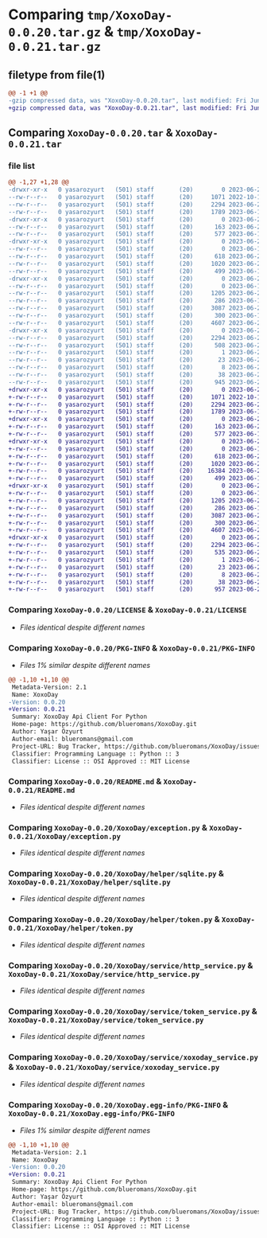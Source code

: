 # Comparing `tmp/XoxoDay-0.0.20.tar.gz` & `tmp/XoxoDay-0.0.21.tar.gz`

## filetype from file(1)

```diff
@@ -1 +1 @@
-gzip compressed data, was "XoxoDay-0.0.20.tar", last modified: Fri Jun 23 21:26:24 2023, max compression
+gzip compressed data, was "XoxoDay-0.0.21.tar", last modified: Fri Jun 23 21:29:01 2023, max compression
```

## Comparing `XoxoDay-0.0.20.tar` & `XoxoDay-0.0.21.tar`

### file list

```diff
@@ -1,27 +1,28 @@
-drwxr-xr-x   0 yasarozyurt   (501) staff       (20)        0 2023-06-23 21:26:24.676730 XoxoDay-0.0.20/
--rw-r--r--   0 yasarozyurt   (501) staff       (20)     1071 2022-10-16 19:39:29.000000 XoxoDay-0.0.20/LICENSE
--rw-r--r--   0 yasarozyurt   (501) staff       (20)     2294 2023-06-23 21:26:24.676387 XoxoDay-0.0.20/PKG-INFO
--rw-r--r--   0 yasarozyurt   (501) staff       (20)     1789 2023-06-15 17:58:41.000000 XoxoDay-0.0.20/README.md
-drwxr-xr-x   0 yasarozyurt   (501) staff       (20)        0 2023-06-23 21:26:24.673025 XoxoDay-0.0.20/XoxoDay/
--rw-r--r--   0 yasarozyurt   (501) staff       (20)      163 2023-06-23 21:26:16.000000 XoxoDay-0.0.20/XoxoDay/__init__.py
--rw-r--r--   0 yasarozyurt   (501) staff       (20)      577 2023-06-15 17:06:19.000000 XoxoDay-0.0.20/XoxoDay/exception.py
-drwxr-xr-x   0 yasarozyurt   (501) staff       (20)        0 2023-06-23 21:26:24.674344 XoxoDay-0.0.20/XoxoDay/helper/
--rw-r--r--   0 yasarozyurt   (501) staff       (20)        0 2023-06-14 18:06:04.000000 XoxoDay-0.0.20/XoxoDay/helper/__init__.py
--rw-r--r--   0 yasarozyurt   (501) staff       (20)      618 2023-06-23 20:29:54.000000 XoxoDay-0.0.20/XoxoDay/helper/sqlite.py
--rw-r--r--   0 yasarozyurt   (501) staff       (20)     1020 2023-06-23 21:25:40.000000 XoxoDay-0.0.20/XoxoDay/helper/token.py
--rw-r--r--   0 yasarozyurt   (501) staff       (20)      499 2023-06-14 18:06:04.000000 XoxoDay-0.0.20/XoxoDay/serializer.py
-drwxr-xr-x   0 yasarozyurt   (501) staff       (20)        0 2023-06-23 21:26:24.676075 XoxoDay-0.0.20/XoxoDay/service/
--rw-r--r--   0 yasarozyurt   (501) staff       (20)        0 2023-06-14 18:26:05.000000 XoxoDay-0.0.20/XoxoDay/service/__init__.py
--rw-r--r--   0 yasarozyurt   (501) staff       (20)     1205 2023-06-23 20:31:24.000000 XoxoDay-0.0.20/XoxoDay/service/http_service.py
--rw-r--r--   0 yasarozyurt   (501) staff       (20)      286 2023-06-14 21:15:51.000000 XoxoDay-0.0.20/XoxoDay/service/placeOrder.json
--rw-r--r--   0 yasarozyurt   (501) staff       (20)     3087 2023-06-23 21:25:40.000000 XoxoDay-0.0.20/XoxoDay/service/token_service.py
--rw-r--r--   0 yasarozyurt   (501) staff       (20)      300 2023-06-14 20:56:15.000000 XoxoDay-0.0.20/XoxoDay/service/voucher.json
--rw-r--r--   0 yasarozyurt   (501) staff       (20)     4607 2023-06-22 09:49:08.000000 XoxoDay-0.0.20/XoxoDay/service/xoxoday_service.py
-drwxr-xr-x   0 yasarozyurt   (501) staff       (20)        0 2023-06-23 21:26:24.673829 XoxoDay-0.0.20/XoxoDay.egg-info/
--rw-r--r--   0 yasarozyurt   (501) staff       (20)     2294 2023-06-23 21:26:24.000000 XoxoDay-0.0.20/XoxoDay.egg-info/PKG-INFO
--rw-r--r--   0 yasarozyurt   (501) staff       (20)      508 2023-06-23 21:26:24.000000 XoxoDay-0.0.20/XoxoDay.egg-info/SOURCES.txt
--rw-r--r--   0 yasarozyurt   (501) staff       (20)        1 2023-06-23 21:26:24.000000 XoxoDay-0.0.20/XoxoDay.egg-info/dependency_links.txt
--rw-r--r--   0 yasarozyurt   (501) staff       (20)       23 2023-06-23 21:26:24.000000 XoxoDay-0.0.20/XoxoDay.egg-info/requires.txt
--rw-r--r--   0 yasarozyurt   (501) staff       (20)        8 2023-06-23 21:26:24.000000 XoxoDay-0.0.20/XoxoDay.egg-info/top_level.txt
--rw-r--r--   0 yasarozyurt   (501) staff       (20)       38 2023-06-23 21:26:24.676782 XoxoDay-0.0.20/setup.cfg
--rw-r--r--   0 yasarozyurt   (501) staff       (20)      945 2023-06-23 21:26:16.000000 XoxoDay-0.0.20/setup.py
+drwxr-xr-x   0 yasarozyurt   (501) staff       (20)        0 2023-06-23 21:29:01.713235 XoxoDay-0.0.21/
+-rw-r--r--   0 yasarozyurt   (501) staff       (20)     1071 2022-10-16 19:39:29.000000 XoxoDay-0.0.21/LICENSE
+-rw-r--r--   0 yasarozyurt   (501) staff       (20)     2294 2023-06-23 21:29:01.713101 XoxoDay-0.0.21/PKG-INFO
+-rw-r--r--   0 yasarozyurt   (501) staff       (20)     1789 2023-06-15 17:58:41.000000 XoxoDay-0.0.21/README.md
+drwxr-xr-x   0 yasarozyurt   (501) staff       (20)        0 2023-06-23 21:29:01.709992 XoxoDay-0.0.21/XoxoDay/
+-rw-r--r--   0 yasarozyurt   (501) staff       (20)      163 2023-06-23 21:28:52.000000 XoxoDay-0.0.21/XoxoDay/__init__.py
+-rw-r--r--   0 yasarozyurt   (501) staff       (20)      577 2023-06-15 17:06:19.000000 XoxoDay-0.0.21/XoxoDay/exception.py
+drwxr-xr-x   0 yasarozyurt   (501) staff       (20)        0 2023-06-23 21:29:01.711450 XoxoDay-0.0.21/XoxoDay/helper/
+-rw-r--r--   0 yasarozyurt   (501) staff       (20)        0 2023-06-14 18:06:04.000000 XoxoDay-0.0.21/XoxoDay/helper/__init__.py
+-rw-r--r--   0 yasarozyurt   (501) staff       (20)      618 2023-06-23 20:29:54.000000 XoxoDay-0.0.21/XoxoDay/helper/sqlite.py
+-rw-r--r--   0 yasarozyurt   (501) staff       (20)     1020 2023-06-23 21:25:40.000000 XoxoDay-0.0.21/XoxoDay/helper/token.py
+-rw-r--r--   0 yasarozyurt   (501) staff       (20)    16384 2023-06-23 21:24:26.000000 XoxoDay-0.0.21/XoxoDay/helper/xoxo.sqlite
+-rw-r--r--   0 yasarozyurt   (501) staff       (20)      499 2023-06-14 18:06:04.000000 XoxoDay-0.0.21/XoxoDay/serializer.py
+drwxr-xr-x   0 yasarozyurt   (501) staff       (20)        0 2023-06-23 21:29:01.712796 XoxoDay-0.0.21/XoxoDay/service/
+-rw-r--r--   0 yasarozyurt   (501) staff       (20)        0 2023-06-14 18:26:05.000000 XoxoDay-0.0.21/XoxoDay/service/__init__.py
+-rw-r--r--   0 yasarozyurt   (501) staff       (20)     1205 2023-06-23 20:31:24.000000 XoxoDay-0.0.21/XoxoDay/service/http_service.py
+-rw-r--r--   0 yasarozyurt   (501) staff       (20)      286 2023-06-14 21:15:51.000000 XoxoDay-0.0.21/XoxoDay/service/placeOrder.json
+-rw-r--r--   0 yasarozyurt   (501) staff       (20)     3087 2023-06-23 21:25:40.000000 XoxoDay-0.0.21/XoxoDay/service/token_service.py
+-rw-r--r--   0 yasarozyurt   (501) staff       (20)      300 2023-06-14 20:56:15.000000 XoxoDay-0.0.21/XoxoDay/service/voucher.json
+-rw-r--r--   0 yasarozyurt   (501) staff       (20)     4607 2023-06-22 09:49:08.000000 XoxoDay-0.0.21/XoxoDay/service/xoxoday_service.py
+drwxr-xr-x   0 yasarozyurt   (501) staff       (20)        0 2023-06-23 21:29:01.710737 XoxoDay-0.0.21/XoxoDay.egg-info/
+-rw-r--r--   0 yasarozyurt   (501) staff       (20)     2294 2023-06-23 21:29:01.000000 XoxoDay-0.0.21/XoxoDay.egg-info/PKG-INFO
+-rw-r--r--   0 yasarozyurt   (501) staff       (20)      535 2023-06-23 21:29:01.000000 XoxoDay-0.0.21/XoxoDay.egg-info/SOURCES.txt
+-rw-r--r--   0 yasarozyurt   (501) staff       (20)        1 2023-06-23 21:29:01.000000 XoxoDay-0.0.21/XoxoDay.egg-info/dependency_links.txt
+-rw-r--r--   0 yasarozyurt   (501) staff       (20)       23 2023-06-23 21:29:01.000000 XoxoDay-0.0.21/XoxoDay.egg-info/requires.txt
+-rw-r--r--   0 yasarozyurt   (501) staff       (20)        8 2023-06-23 21:29:01.000000 XoxoDay-0.0.21/XoxoDay.egg-info/top_level.txt
+-rw-r--r--   0 yasarozyurt   (501) staff       (20)       38 2023-06-23 21:29:01.713281 XoxoDay-0.0.21/setup.cfg
+-rw-r--r--   0 yasarozyurt   (501) staff       (20)      957 2023-06-23 21:28:49.000000 XoxoDay-0.0.21/setup.py
```

### Comparing `XoxoDay-0.0.20/LICENSE` & `XoxoDay-0.0.21/LICENSE`

 * *Files identical despite different names*

### Comparing `XoxoDay-0.0.20/PKG-INFO` & `XoxoDay-0.0.21/PKG-INFO`

 * *Files 1% similar despite different names*

```diff
@@ -1,10 +1,10 @@
 Metadata-Version: 2.1
 Name: XoxoDay
-Version: 0.0.20
+Version: 0.0.21
 Summary: XoxoDay Api Client For Python
 Home-page: https://github.com/blueromans/XoxoDay.git
 Author: Yaşar Özyurt
 Author-email: blueromans@gmail.com
 Project-URL: Bug Tracker, https://github.com/blueromans/XoxoDay/issues
 Classifier: Programming Language :: Python :: 3
 Classifier: License :: OSI Approved :: MIT License
```

### Comparing `XoxoDay-0.0.20/README.md` & `XoxoDay-0.0.21/README.md`

 * *Files identical despite different names*

### Comparing `XoxoDay-0.0.20/XoxoDay/exception.py` & `XoxoDay-0.0.21/XoxoDay/exception.py`

 * *Files identical despite different names*

### Comparing `XoxoDay-0.0.20/XoxoDay/helper/sqlite.py` & `XoxoDay-0.0.21/XoxoDay/helper/sqlite.py`

 * *Files identical despite different names*

### Comparing `XoxoDay-0.0.20/XoxoDay/helper/token.py` & `XoxoDay-0.0.21/XoxoDay/helper/token.py`

 * *Files identical despite different names*

### Comparing `XoxoDay-0.0.20/XoxoDay/service/http_service.py` & `XoxoDay-0.0.21/XoxoDay/service/http_service.py`

 * *Files identical despite different names*

### Comparing `XoxoDay-0.0.20/XoxoDay/service/token_service.py` & `XoxoDay-0.0.21/XoxoDay/service/token_service.py`

 * *Files identical despite different names*

### Comparing `XoxoDay-0.0.20/XoxoDay/service/xoxoday_service.py` & `XoxoDay-0.0.21/XoxoDay/service/xoxoday_service.py`

 * *Files identical despite different names*

### Comparing `XoxoDay-0.0.20/XoxoDay.egg-info/PKG-INFO` & `XoxoDay-0.0.21/XoxoDay.egg-info/PKG-INFO`

 * *Files 1% similar despite different names*

```diff
@@ -1,10 +1,10 @@
 Metadata-Version: 2.1
 Name: XoxoDay
-Version: 0.0.20
+Version: 0.0.21
 Summary: XoxoDay Api Client For Python
 Home-page: https://github.com/blueromans/XoxoDay.git
 Author: Yaşar Özyurt
 Author-email: blueromans@gmail.com
 Project-URL: Bug Tracker, https://github.com/blueromans/XoxoDay/issues
 Classifier: Programming Language :: Python :: 3
 Classifier: License :: OSI Approved :: MIT License
```

